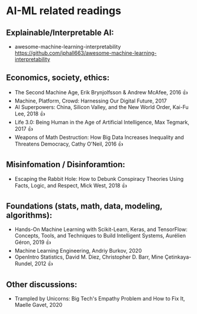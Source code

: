 # AI-ML related readings
## Explainable/Interpretable AI:
- awesome-machine-learning-interpretability https://github.com/jphall663/awesome-machine-learning-interpretability 
## Economics, society, ethics:
   - The Second Machine Age, Erik Brynjolfsson & Andrew McAfee, 2016 👍
   - Machine, Platform, Crowd: Harnessing Our Digital Future, 2017 
   - AI Superpowers: China, Silicon Valley, and the New World Order, Kai-Fu Lee, 2018 👍
   - Life 3.0: Being Human in the Age of Artificial Intelligence, Max Tegmark, 2017 👍
   - Weapons of Math Destruction: How Big Data Increases Inequality and Threatens Democracy, Cathy O'Neil, 2016 👍


## Misinfomation / Disinforamtion:
   - Escaping the Rabbit Hole: How to Debunk Conspiracy Theories Using Facts, Logic, and Respect, Mick West, 2018 👍


## Foundations (stats, math, data, modeling, algorithms):
   - Hands-On Machine Learning with Scikit-Learn, Keras, and TensorFlow: Concepts, Tools, and Techniques to Build Intelligent Systems, Aurélien Géron, 2019 👍
   - Machine Learning Engineering, Andriy Burkov, 2020 
   - OpenIntro Statistics, David M. Diez, Christopher D. Barr, Mine Çetinkaya-Rundel, 2012 👍
    
        
## Other discussions:
   - Trampled by Unicorns: Big Tech's Empathy Problem and How to Fix It, Maelle Gavet, 2020
